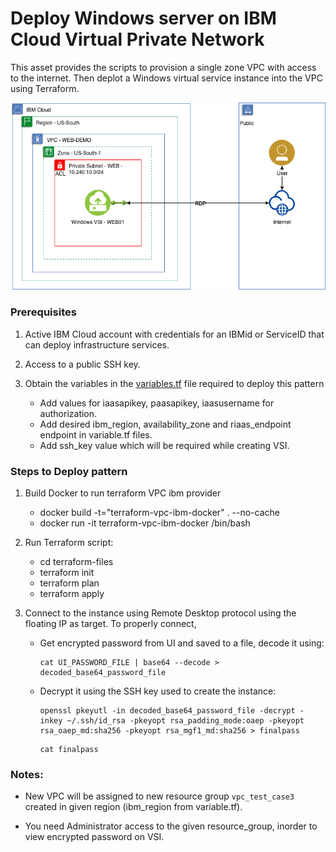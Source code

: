 # Deploy Windows server on IBM Cloud Virtual Private Network

This asset provides the scripts to provision a single zone VPC with access to the internet. Then deplot a Windows virtual service instance into the VPC using Terraform.

![Architecture](imgs/architecture.png)

### Prerequisites

1. Active IBM Cloud account with credentials for an IBMid or ServiceID that can deploy infrastructure services.
2. Access to a public SSH key.
3. Obtain the variables in the [variables.tf](./infrastructure_code/variables.tf) file required to deploy this pattern

   - Add values for iaasapikey, paasapikey, iaasusername for authorization.
   - Add desired ibm_region, availability_zone and riaas_endpoint endpoint in variable.tf files.
   - Add ssh_key value which will be required while creating VSI.

### Steps to Deploy pattern

1. Build Docker to run terraform VPC ibm provider

   - docker build -t="terraform-vpc-ibm-docker" . --no-cache
   - docker run -it terraform-vpc-ibm-docker /bin/bash

2. Run Terraform script:

   - cd terraform-files
   - terraform init
   - terraform plan
   - terraform apply

3. Connect to the instance using Remote Desktop protocol using the floating IP as target. To properly connect,

   - Get encrypted password from UI and saved to a file, decode it using:
     ```
     cat UI_PASSWORD_FILE | base64 --decode > decoded_base64_password_file
     ```
   - Decrypt it using the SSH key used to create the instance:
     ```
     openssl pkeyutl -in decoded_base64_password_file -decrypt -inkey ~/.ssh/id_rsa -pkeyopt rsa_padding_mode:oaep -pkeyopt rsa_oaep_md:sha256 -pkeyopt rsa_mgf1_md:sha256 > finalpass
     ```
     ```
     cat finalpass
     ```

### Notes:

- New VPC will be assigned to new resource group `vpc_test_case3` created in given region (ibm_region from variable.tf).
- You need Administrator access to the given resource_group, inorder to view encrypted password on VSI.

  <!-- - New VPC resources will be assigned the account's default Resource Group. Use the ibmcloud target command to select the desired group and region for the VPC. In our case we want to use group VPC1 instead of default, and locate the VPC in the us-south region. -->

<!-- - Edit the variables.tf file to enter your particular values for each deployment -->
